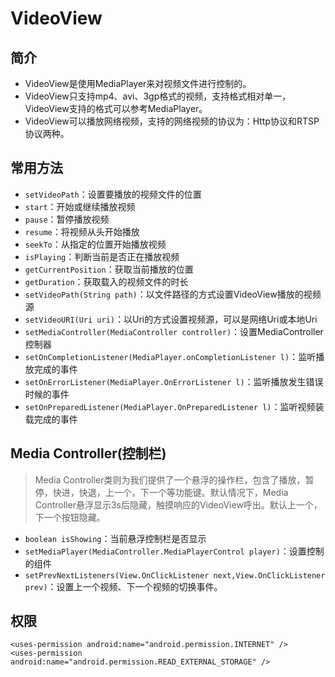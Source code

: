 # VideoView
## 简介
- VideoView是使用MediaPlayer来对视频文件进行控制的。
- VideoView只支持mp4、avi、3gp格式的视频，支持格式相对单一，VideoView支持的格式可以参考MediaPlayer。
- VideoView可以播放网络视频，支持的网络视频的协议为：Http协议和RTSP协议两种。

## 常用方法
- `setVideoPath`：设置要播放的视频文件的位置
- `start`：开始或继续播放视频
- `pause`：暂停播放视频
- `resume`：将视频从头开始播放
- `seekTo`：从指定的位置开始播放视频
- `isPlaying`：判断当前是否正在播放视频
- `getCurrentPosition`：获取当前播放的位置
- `getDuration`：获取载入的视频文件的时长
- `setVideoPath(String path)`：以文件路径的方式设置VideoView播放的视频源
- `setVideoURI(Uri uri)`：以Uri的方式设置视频源，可以是网络Uri或本地Uri
- `setMediaController(MediaController controller)`：设置MediaController控制器
- `setOnCompletionListener(MediaPlayer.onCompletionListener l)`：监听播放完成的事件
- `setOnErrorListener(MediaPlayer.OnErrorListener l)`：监听播放发生错误时候的事件
- `setOnPreparedListener(MediaPlayer.OnPreparedListener l)`：监听视频装载完成的事件

## Media Controller(控制栏)
> Media Controller类则为我们提供了一个悬浮的操作栏，包含了播放，暂停，快进，快退，上一个，下一个等功能键。默认情况下，Media Controller悬浮显示3s后隐藏，触摸响应的VideoView呼出。默认上一个，下一个按钮隐藏。

- `boolean isShowing`：当前悬浮控制栏是否显示
- `setMediaPlayer(MediaController.MediaPlayerControl player)`：设置控制的组件
- `setPrevNextListeners(View.OnClickListener next,View.OnClickListener prev)`：设置上一个视频、下一个视频的切换事件。
## 权限
```
<uses-permission android:name="android.permission.INTERNET" />
<uses-permission android:name="android.permission.READ_EXTERNAL_STORAGE" /> 
```